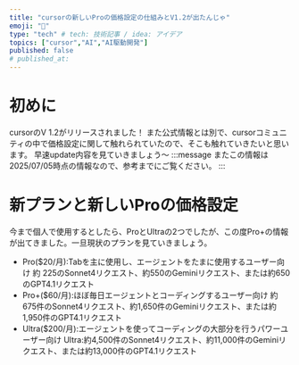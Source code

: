 ```yaml
---
title: "cursorの新しいProの価格設定の仕組みとV1.2が出たんじゃ"
emoji: "📖"
type: "tech" # tech: 技術記事 / idea: アイデア
topics: ["cursor","AI","AI駆動開発"]
published: false
# published_at: 
---
```


# 初めに
cursorのV 1.2がリリースされました！
また公式情報とは別で、cursorコミュニティの中で価格設定に関して触れられていたので、そこも触れていきたいと思います。
早速update内容を見ていきましょう〜
:::message
またこの情報は2025/07/05時点の情報なので、参考までにご覧ください。
:::
# 新プランと新しいProの価格設定
今まで個人で使用するとしたら、ProとUltraの2つでしたが、この度Pro+の情報が出てきました。一旦現状のプランを見ていきましょう。
- Pro($20/月):Tabを主に使用し、エージェントをたまに使用するユーザー向け
約 225のSonnet4リクエスト、約550のGeminiリクエスト、または約650のGPT4.1リクエスト
- Pro+($60/月):ほぼ毎日エージェントとコーディングするユーザー向け
約675件のSonnet4リクエスト、約1,650件のGeminiリクエスト、または約1,950件のGPT4.1リクエスト
- Ultra($200/月):エージェントを使ってコーディングの大部分を行うパワーユーザー向け
Ultra:約4,500件のSonnet4リクエスト、約11,000件のGeminiリクエスト、または約13,000件のGPT4.1リクエスト
# 

# 

# 

# 

# 